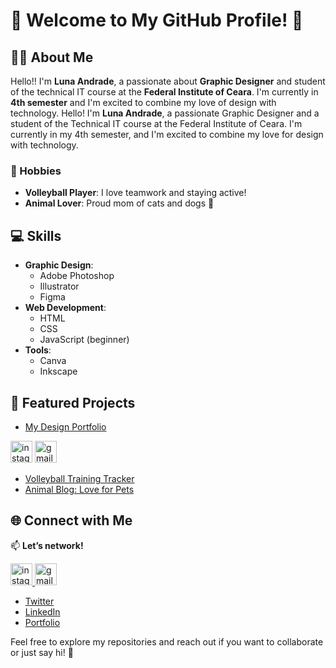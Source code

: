 # 🌟 Welcome to My GitHub Profile! 🌟

## 👩‍🎨 About Me
Hello!! I'm **Luna Andrade**, a passionate about **Graphic Designer** and student of the technical IT course at the **Federal Institute of Ceara**. I'm currently in **4th semester** and I'm excited to combine my love of design with technology.
Hello! I'm **Luna Andrade**, a passionate Graphic Designer and a student of the Technical IT course at the Federal Institute of Ceara. I'm currently in my 4th semester, and I'm excited to combine my love for design with technology.


### 🏐 Hobbies
- **Volleyball Player**: I love teamwork and staying active!
- **Animal Lover**: Proud mom of cats and dogs 🐾

## 💻 Skills
- **Graphic Design**: 
  - Adobe Photoshop
  - Illustrator
  - Figma
- **Web Development**: 
  - HTML
  - CSS
  - JavaScript (beginner)
- **Tools**: 
  - Canva
  - Inkscape

## 📂 Featured Projects
- [My Design Portfolio](link-do-portfólio)

<div align="left">
  <img src="https://img.shields.io/static/v1?message=Instagram&logo=instagram&label=&color=E4405F&logoColor=white&labelColor=&style=for-the-badge" height="35" alt="instagram logo"  />
  <img src="https://img.shields.io/static/v1?message=Gmail&logo=gmail&label=&color=D14836&logoColor=white&labelColor=&style=for-the-badge" height="35" alt="gmail logo"  />
</div>

 
- [Volleyball Training Tracker](link-do-repositório)
- [Animal Blog: Love for Pets](link-do-repositório)

## 🌐 Connect with Me
📫 **Let’s network!**

<a href="https://www.instagram.com/lunnaandradde/" target="_blank">
  <img src="https://img.shields.io/static/v1?message=Instagram&logo=instagram&label=&color=E4405F&logoColor=white&labelColor=&style=for-the-badge" height="35" alt="instagram logo" />
</a>
<a href="https://mail.google.com/mail/?view=cm&fs=1&to=lunaandrade@aluno.ifce.edu.br" target="_blank">
  <img src="https://img.shields.io/static/v1?message=Gmail&logo=gmail&label=&color=D14836&logoColor=white&labelColor=&style=for-the-badge" height="35" alt="gmail logo" />
</a>




- [Twitter](link-do-twitter)
- [LinkedIn](link-do-linkedin)
- [Portfolio](link-do-portfólio)

Feel free to explore my repositories and reach out if you want to collaborate or just say hi! 🚀
